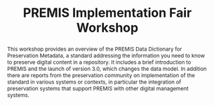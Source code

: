 ---
abstract: 'This workshop provides an overview of the PREMIS Data Dictionary for Preservation
  Metadata, a standard addressing the information you need to know to preserve digital
  content in a

  repository. It includes a brief introduction to PREMIS and the

  launch of version 3.0, which changes the data model. In addition there are reports
  from the preservation community on implementation of the standard in various systems
  or contexts, in particular the integration of preservation systems that support
  PREMIS with other digital management systems.'
creators:
- McLellan, Evelyn
- Bredenberg, Karin
- Guenther, Rebecca
date: null
document_url: https://services.phaidra.univie.ac.at/api/object/o:429622/download
grand_parent: iPRES
institutions: []
keywords:
- preservation metadata
- preservation repository implementation
- data dictionary
landing_page_url: https://phaidra.univie.ac.at/o:429622
language: eng
layout: publication
license: CC BY 4.0 International
notes_url: null
parent: iPRES 2015
publication_type: paper
size: 161650
slides_url: null
source_name: iPRES
stream_url: null
title: PREMIS Implementation Fair Workshop
year: 2015
---